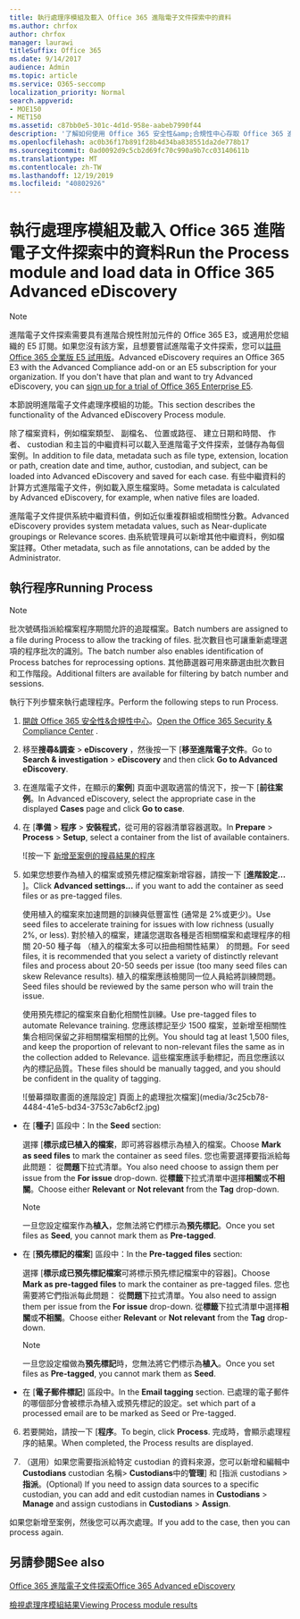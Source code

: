 ```yaml
---
title: 執行處理序模組及載入 Office 365 進階電子文件探索中的資料
ms.author: chrfox
author: chrfox
manager: laurawi
titleSuffix: Office 365
ms.date: 9/14/2017
audience: Admin
ms.topic: article
ms.service: O365-seccomp
localization_priority: Normal
search.appverid:
- MOE150
- MET150
ms.assetid: c87bb0e5-301c-4d1d-958e-aabeb7990f44
description: '了解如何使用 Office 365 安全性&amp;合規性中心存取 Office 365 進階電子文件探索及執行處理序模組的案例。  '
ms.openlocfilehash: ac0b36f17b891f28b4d34ba838551da2de778b17
ms.sourcegitcommit: 0ad0092d9c5cb2d69fc70c990a9b7cc03140611b
ms.translationtype: MT
ms.contentlocale: zh-TW
ms.lasthandoff: 12/19/2019
ms.locfileid: "40802926"
---
```

# <a name="run-the-process-module-and-load-data-in-office-365-advanced-ediscovery"></a><span data-ttu-id="3e891-103">執行處理序模組及載入 Office 365 進階電子文件探索中的資料</span><span class="sxs-lookup"><span data-stu-id="3e891-103">Run the Process module and load data in Office 365 Advanced eDiscovery</span></span>

> [!NOTE]
> <span data-ttu-id="3e891-p101">進階電子文件探索需要具有進階合規性附加元件的 Office 365 E3，或適用於您組織的 E5 訂閱。如果您沒有該方案，且想要嘗試進階電子文件探索，您可以[註冊 Office 365 企業版 E5 試用版](https://go.microsoft.com/fwlink/p/?LinkID=698279)。</span><span class="sxs-lookup"><span data-stu-id="3e891-p101">Advanced eDiscovery requires an Office 365 E3 with the Advanced Compliance add-on or an E5 subscription for your organization. If you don't have that plan and want to try Advanced eDiscovery, you can [sign up for a trial of Office 365 Enterprise E5](https://go.microsoft.com/fwlink/p/?LinkID=698279).</span></span> 
  
<span data-ttu-id="3e891-106">本節說明進階電子文件處理序模組的功能。</span><span class="sxs-lookup"><span data-stu-id="3e891-106">This section describes the functionality of the Advanced eDiscovery Process module.</span></span> 
  
<span data-ttu-id="3e891-107">除了檔案資料，例如檔案類型、 副檔名、 位置或路徑、 建立日期和時間、 作者、 custodian 和主旨的中繼資料可以載入至進階電子文件探索，並儲存為每個案例。</span><span class="sxs-lookup"><span data-stu-id="3e891-107">In addition to file data, metadata such as file type, extension, location or path, creation date and time, author, custodian, and subject, can be loaded into Advanced eDiscovery and saved for each case.</span></span> <span data-ttu-id="3e891-108">有些中繼資料的計算方式進階電子文件，例如載入原生檔案時。</span><span class="sxs-lookup"><span data-stu-id="3e891-108">Some metadata is calculated by Advanced eDiscovery, for example, when native files are loaded.</span></span> 
  
<span data-ttu-id="3e891-109">進階電子文件提供系統中繼資料值，例如近似重複群組或相關性分數。</span><span class="sxs-lookup"><span data-stu-id="3e891-109">Advanced eDiscovery provides system metadata values, such as Near-duplicate groupings or Relevance scores.</span></span> <span data-ttu-id="3e891-110">由系統管理員可以新增其他中繼資料，例如檔案註釋。</span><span class="sxs-lookup"><span data-stu-id="3e891-110">Other metadata, such as file annotations, can be added by the Administrator.</span></span> 
  
## <a name="running-process"></a><span data-ttu-id="3e891-111">執行程序</span><span class="sxs-lookup"><span data-stu-id="3e891-111">Running Process</span></span>

> [!NOTE]
> <span data-ttu-id="3e891-112">批次號碼指派給檔案程序期間允許的追蹤檔案。</span><span class="sxs-lookup"><span data-stu-id="3e891-112">Batch numbers are assigned to a file during Process to allow the tracking of files.</span></span> <span data-ttu-id="3e891-113">批次數目也可讓重新處理選項的程序批次的識別。</span><span class="sxs-lookup"><span data-stu-id="3e891-113">The batch number also enables identification of Process batches for reprocessing options.</span></span> <span data-ttu-id="3e891-114">其他篩選器可用來篩選由批次數目和工作階段。</span><span class="sxs-lookup"><span data-stu-id="3e891-114">Additional filters are available for filtering by batch number and sessions.</span></span> 
  
<span data-ttu-id="3e891-115">執行下列步驟來執行處理程序。</span><span class="sxs-lookup"><span data-stu-id="3e891-115">Perform the following steps to run Process.</span></span>
  
1. <span data-ttu-id="3e891-116">[開啟 Office 365 安全性&amp;合規性中心](go-to-the-securitycompliance-center.md)。</span><span class="sxs-lookup"><span data-stu-id="3e891-116">[Open the Office 365 Security &amp; Compliance Center](go-to-the-securitycompliance-center.md) .</span></span> 
    
2. <span data-ttu-id="3e891-117">移至**搜尋&amp;調查** \> **eDiscovery** ，然後按一下 [**移至進階電子文件**。</span><span class="sxs-lookup"><span data-stu-id="3e891-117">Go to **Search &amp; investigation** \> **eDiscovery** and then click **Go to Advanced eDiscovery**.</span></span>
    
3. <span data-ttu-id="3e891-118">在進階電子文件，在顯示的**案例**] 頁面中選取適當的情況下，按一下 [**前往案例**。</span><span class="sxs-lookup"><span data-stu-id="3e891-118">In Advanced eDiscovery, select the appropriate case in the displayed **Cases** page and click **Go to case**.</span></span>
    
4. <span data-ttu-id="3e891-119">在 [**準備** \> **程序** \> **安裝程式**，從可用的容器清單容器選取。</span><span class="sxs-lookup"><span data-stu-id="3e891-119">In **Prepare** \> **Process** \> **Setup**, select a container from the list of available containers.</span></span>
    
    ![按一下 [新增至案例的搜尋結果的程序](media/50bdc55c-d378-4881-b302-31ef785fa359.png)
  
5. <span data-ttu-id="3e891-121">如果您想要作為植入的檔案或預先標記檔案新增容器，請按一下 [**進階設定...** ]。</span><span class="sxs-lookup"><span data-stu-id="3e891-121">Click **Advanced settings...** if you want to add the container as seed files or as pre-tagged files.</span></span> 
    
    <span data-ttu-id="3e891-122">使用植入的檔案來加速問題的訓練與低豐富性 (通常是 2%或更少)。</span><span class="sxs-lookup"><span data-stu-id="3e891-122">Use seed files to accelerate training for issues with low richness (usually 2%, or less).</span></span> <span data-ttu-id="3e891-123">對於植入的檔案，建議您選取各種是否相關檔案和處理程序的相關 20-50 種子每 （植入的檔案太多可以扭曲相關性結果） 的問題。</span><span class="sxs-lookup"><span data-stu-id="3e891-123">For seed files, it is recommended that you select a variety of distinctly relevant files and process about 20-50 seeds per issue (too many seed files can skew Relevance results).</span></span> <span data-ttu-id="3e891-124">植入的檔案應該檢閱同一位人員給將訓練問題。</span><span class="sxs-lookup"><span data-stu-id="3e891-124">Seed files should be reviewed by the same person who will train the issue.</span></span>
    
    <span data-ttu-id="3e891-125">使用預先標記的檔案來自動化相關性訓練。</span><span class="sxs-lookup"><span data-stu-id="3e891-125">Use pre-tagged files to automate Relevance training.</span></span> <span data-ttu-id="3e891-126">您應該標記至少 1500 檔案，並新增至相關性集合相同保留之非相關檔案相關的比例。</span><span class="sxs-lookup"><span data-stu-id="3e891-126">You should tag at least 1,500 files, and keep the proportion of relevant to non-relevant files the same as in the collection added to Relevance.</span></span> <span data-ttu-id="3e891-127">這些檔案應該手動標記，而且您應該以內的標記品質。</span><span class="sxs-lookup"><span data-stu-id="3e891-127">These files should be manually tagged, and you should be confident in the quality of tagging.</span></span>
    
    ![螢幕擷取畫面的進階設定] 頁面上的處理批次檔案](media/3c25cb78-4484-41e5-bd34-3753c7ab6cf2.jpg)
  
  - <span data-ttu-id="3e891-129">在 [**種子**] 區段中：</span><span class="sxs-lookup"><span data-stu-id="3e891-129">In the **Seed** section:</span></span> 
    
    <span data-ttu-id="3e891-130">選擇 [**標示成已植入的檔案**，即可將容器標示為植入的檔案。</span><span class="sxs-lookup"><span data-stu-id="3e891-130">Choose **Mark as seed files** to mark the container as seed files.</span></span> <span data-ttu-id="3e891-131">您也需要選擇要指派給每此問題： 從**問題**下拉式清單。</span><span class="sxs-lookup"><span data-stu-id="3e891-131">You also need choose to assign them per issue from the **For issue** drop-down.</span></span> <span data-ttu-id="3e891-132">從**標籤**下拉式清單中選擇**相關**或**不相關**。</span><span class="sxs-lookup"><span data-stu-id="3e891-132">Choose either **Relevant** or **Not relevant** from the **Tag** drop-down.</span></span> 
    
    > [!NOTE]
    > <span data-ttu-id="3e891-133">一旦您設定檔案作為**植入**，您無法將它們標示為**預先標記**。</span><span class="sxs-lookup"><span data-stu-id="3e891-133">Once you set files as **Seed**, you cannot mark them as **Pre-tagged**.</span></span> 
  
  - <span data-ttu-id="3e891-134">在 [**預先標記的檔案**] 區段中：</span><span class="sxs-lookup"><span data-stu-id="3e891-134">In the **Pre-tagged files** section:</span></span> 
    
    <span data-ttu-id="3e891-135">選擇 [**標示成已預先標記檔案**可將標示預先標記檔案中的容器]。</span><span class="sxs-lookup"><span data-stu-id="3e891-135">Choose **Mark as pre-tagged files** to mark the container as pre-tagged files.</span></span> <span data-ttu-id="3e891-136">您也需要將它們指派每此問題： 從**問題**下拉式清單。</span><span class="sxs-lookup"><span data-stu-id="3e891-136">You also need to assign them per issue from the **For issue** drop-down.</span></span> <span data-ttu-id="3e891-137">從**標籤**下拉式清單中選擇**相關**或**不相關**。</span><span class="sxs-lookup"><span data-stu-id="3e891-137">Choose either **Relevant** or **Not relevant** from the **Tag** drop-down.</span></span> 
    
    > [!NOTE]
    > <span data-ttu-id="3e891-138">一旦您設定檔做為**預先標記**時，您無法將它們標示為**植入**。</span><span class="sxs-lookup"><span data-stu-id="3e891-138">Once you set files as **Pre-tagged**, you cannot mark them as **Seed**.</span></span> 
  
  - <span data-ttu-id="3e891-139">在 [**電子郵件標記**] 區段中。</span><span class="sxs-lookup"><span data-stu-id="3e891-139">In the **Email tagging** section.</span></span> <span data-ttu-id="3e891-140">已處理的電子郵件的哪個部分會被標示為植入或預先標記的設定。</span><span class="sxs-lookup"><span data-stu-id="3e891-140">set which part of a processed email are to be marked as Seed or Pre-tagged.</span></span> 
    
6. <span data-ttu-id="3e891-141">若要開始，請按一下 [**程序**。</span><span class="sxs-lookup"><span data-stu-id="3e891-141">To begin, click **Process**.</span></span> <span data-ttu-id="3e891-142">完成時，會顯示處理程序的結果。</span><span class="sxs-lookup"><span data-stu-id="3e891-142">When completed, the Process results are displayed.</span></span>
    
7. <span data-ttu-id="3e891-143">（選用）如果您需要指派給特定 custodian 的資料來源，您可以新增和編輯中**Custodians** custodian 名稱\> **Custodians**中的**管理**] 和 [指派 custodians \> **指派**。</span><span class="sxs-lookup"><span data-stu-id="3e891-143">(Optional) If you need to assign data sources to a specific custodian, you can add and edit custodian names in **Custodians** \> **Manage** and assign custodians in **Custodians** \> **Assign**.</span></span> 
    
<span data-ttu-id="3e891-144">如果您新增至案例，然後您可以再次處理。</span><span class="sxs-lookup"><span data-stu-id="3e891-144">If you add to the case, then you can process again.</span></span>
  
## <a name="see-also"></a><span data-ttu-id="3e891-145">另請參閱</span><span class="sxs-lookup"><span data-stu-id="3e891-145">See also</span></span>

[<span data-ttu-id="3e891-146">Office 365 進階電子文件探索</span><span class="sxs-lookup"><span data-stu-id="3e891-146">Office 365 Advanced eDiscovery</span></span>](office-365-advanced-ediscovery.md)
  
[<span data-ttu-id="3e891-147">檢視處理序模組結果</span><span class="sxs-lookup"><span data-stu-id="3e891-147">Viewing Process module results</span></span>](view-process-module-results-in-advanced-ediscovery.md)

